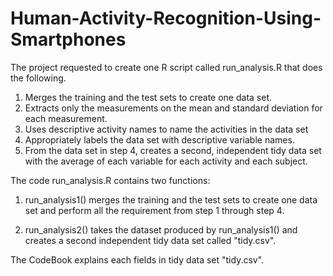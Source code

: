 # Human-Activity-Recognition-Using-Smartphones

The project requested to create one R script called run_analysis.R that does the following. 
  1. Merges the training and the test sets to create one data set.
  2. Extracts only the measurements on the mean and standard deviation for each measurement. 
  3. Uses descriptive activity names to name the activities in the data set
  4. Appropriately labels the data set with descriptive variable names. 
  5. From the data set in step 4, creates a second, independent tidy data set with the average of each variable for each activity and each subject.

The code run_analysis.R contains two functions:

1. run_analysis1() merges the training and the test sets to create one data set and perform all the requirement from step 1 through step 4.

2. run_analysis2() takes the dataset produced by run_analysis1() and creates a second independent tidy data set called "tidy.csv".


The CodeBook explains each fields in tidy data set "tidy.csv".
